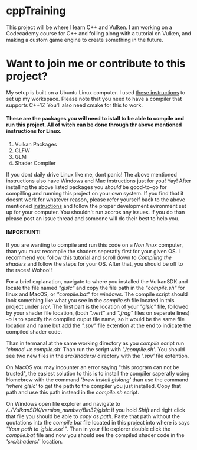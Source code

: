 # cppTraining
This project will be where I learn C++ and Vulken. I am working on a Codecademy course for C++ and folling along with a tutorial on Vulken, and making a custom game engine to create something in the future. 

# Want to join me or contribute to this project? 
My setup is built on a Ubuntu Linux computer. I used [these instructions](https://vulkan-tutorial.com/Development_environment#page_Linux) to set up my workspace. Please note that you need to have a compiler that supports C++17. You'll also need cmake for this to work.

#### These are the packages you will need to istall to be able to compile and run this project. All of witch can be done through thr above mentioned instructions for Linux. 
1) Vulkan Packages
2) GLFW
3) GLM
4) Shader Compiler

If you dont daily drive Linux like me, dont panic! The above mentioned instructions also have Windows and Mac instructions just for you! Yay! After installing the above listed packages you *should* be good-to-go for compilling and running this project on your own system. If you find that it doesnt work for whatever reason, please refer yourself back to the above mentioned [instructions](https://vulkan-tutorial.com/Development_environment) and follow the proper development evironment set up for your computer. You shouldn't run accros any issues. If you do than please post an issue thread and someone will do their best to help you. 


#### IMPORTAINT! 
If you are wanting to compile and run this code on a *Non linux* computer, than you must recompile the shaders seperatly first for your given OS. I recommend you follow [this tutorial](https://vulkan-tutorial.com/Drawing_a_triangle/Graphics_pipeline_basics/Shader_modules) and scroll down to *Compiling the shaders* and follow the steps for your OS. After that, you should be off to the races! Wohoo!! 

For a brief explanation, navigate to where you installed the VulkanSDK and locate the file named *"glslc"* and copy the file path in the *"compile.sh"* for linux and MacOS, or *"compile.bat"* for windows. The compile script should look something like what you see in the *compile.sh* file located in this project under *src/*. The first part is the location of your *"glslc"* file, followed by your shader file location, (both *".vert"* and *".frag"* files on seperate lines) *-o* is to specify the compiled ouput file name, so it would be the same file location and name but add the *".spv"* file extention at the end to indicate the compiled shader code. 

Than in termanal at the same working directory as you *compile* script run *'chmod +x compile.sh'* Than run the script with *'./compile.sh'*. You should see two new files in the *src/shaders/* directory with the *'.spv'* file extention. 

On MacOS you may incounter an error saying "this program can not be trusted", the easiest solution to this is to install the compiler saperatly using Homebrew with the command *'brew install glslang'* than use the command *'where glslc'* to get the path to the compiler you just installed. Copy that path and use this path instead in the *compile.sh* script. 

On Windows open file explorer and navigate to */../VulkanSDK/version_number/Bin32/glslc* if you hold *Shift* and right click that file you should be able to *copy as path*. Paste that path without the qoutations into the *compile.bat* file located in this project into where is says *"Your path to 'glslc.exe'"*. Than in your file explorer double click the *compile.bat* file and now you should see the compiled shader code in the *'src/shaders/'* location. 

